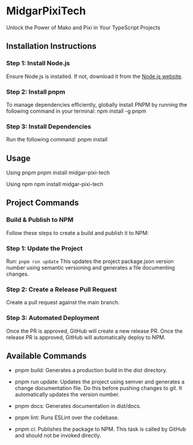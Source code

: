 # MidgarPixiTech

Unlock the Power of Mako and Pixi in Your TypeScript Projects

## Installation Instructions

### Step 1: Install Node.js

Ensure Node.js is installed. If not, download it from the [Node.js website](https://nodejs.org/).

### Step 2: Install pnpm

To manage dependencies efficiently, globally install PNPM by running the following command in your terminal:
npm install -g pnpm

### Step 3: Install Dependencies

Run the following command:
pnpm install

## Usage

Using pnpm
pnpm install midgar-pixi-tech

Using npm
npm install midgar-pixi-tech

## Project Commands

### Build & Publish to NPM

Follow these steps to create a build and publish it to NPM:

### Step 1: Update the Project

Run: `pnpm run update`
This updates the project package.json version number using semantic versioning and generates a file documenting changes.

### Step 2: Create a Release Pull Request

Create a pull request against the main branch.

### Step 3: Automated Deployment

Once the PR is approved, GitHub will create a new release PR. Once the release PR is approved, GitHub will automatically deploy to NPM.

## Available Commands

- pnpm build:
  Generates a production build in the dist directory.

- pnpm run update:
  Updates the project using semver and generates a change documentation file. Do this before pushing changes to git. It automatically updates the version number.

- pnpm docs:
  Generates documentation in dist/docs.

- pnpm lint:
  Runs ESLint over the codebase.

- pnpm ci:
  Publishes the package to NPM. This task is called by GitHub and should not be invoked directly.
